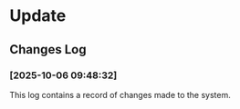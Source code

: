 # Update
## Changes Log
### [2025-10-06 09:48:32]

This log contains a record of changes made to the system.

```
